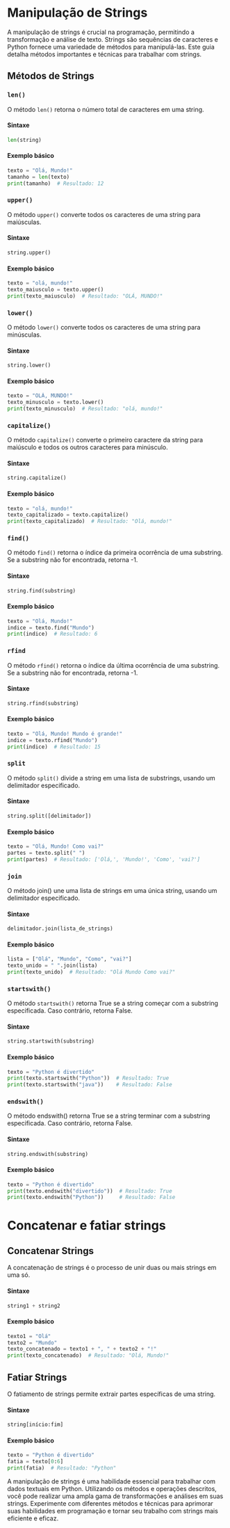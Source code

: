 # Manipulação de Strings

A manipulação de strings é crucial na programação, permitindo a transformação e análise de texto. Strings são sequências de caracteres e Python fornece uma variedade de métodos para manipulá-las. Este guia detalha métodos importantes e técnicas para trabalhar com strings.

## Métodos de Strings

### `len()`

O método `len()` retorna o número total de caracteres em uma string.

#### Sintaxe

```python
len(string)
```

#### Exemplo básico

```python
texto = "Olá, Mundo!"
tamanho = len(texto)
print(tamanho)  # Resultado: 12
```

### `upper()`

O método `upper()` converte todos os caracteres de uma string para maiúsculas.

#### Sintaxe

```python
string.upper()
```

#### Exemplo básico

```python
texto = "olá, mundo!"
texto_maiusculo = texto.upper()
print(texto_maiusculo)  # Resultado: "OLÁ, MUNDO!"
```

### `lower()`

O método `lower()` converte todos os caracteres de uma string para minúsculas.

#### Sintaxe

```python
string.lower()
```

#### Exemplo básico

```python
texto = "OLÁ, MUNDO!"
texto_minusculo = texto.lower()
print(texto_minusculo)  # Resultado: "olá, mundo!"
```

### `capitalize()`

O método `capitalize()` converte o primeiro caractere da string para maiúsculo e todos os outros caracteres para minúsculo.

#### Sintaxe

```python
string.capitalize()
```

#### Exemplo básico

```python
texto = "olá, mundo!"
texto_capitalizado = texto.capitalize()
print(texto_capitalizado)  # Resultado: "Olá, mundo!"
```

### `find()`

O método `find()` retorna o índice da primeira ocorrência de uma substring. Se a substring não for encontrada, retorna -1.

#### Sintaxe

```python
string.find(substring)
```

#### Exemplo básico

```python
texto = "Olá, Mundo!"
indice = texto.find("Mundo")
print(indice)  # Resultado: 6
```

### `rfind`

O método `rfind()` retorna o índice da última ocorrência de uma substring. Se a substring não for encontrada, retorna -1.

#### Sintaxe

```python
string.rfind(substring)
```

#### Exemplo básico

```python
texto = "Olá, Mundo! Mundo é grande!"
indice = texto.rfind("Mundo")
print(indice)  # Resultado: 15
```

### `split`

O método `split()` divide a string em uma lista de substrings, usando um delimitador especificado.

#### Sintaxe

```python
string.split([delimitador])
```

#### Exemplo básico

```python
texto = "Olá, Mundo! Como vai?"
partes = texto.split(" ")
print(partes)  # Resultado: ['Olá,', 'Mundo!', 'Como', 'vai?']
```

### `join`

O método join() une uma lista de strings em uma única string, usando um delimitador especificado.

#### Sintaxe

```python
delimitador.join(lista_de_strings)
```

#### Exemplo básico

```python
lista = ["Olá", "Mundo", "Como", "vai?"]
texto_unido = " ".join(lista)
print(texto_unido)  # Resultado: "Olá Mundo Como vai?"
```

### `startswith()`

O método `startswith()` retorna True se a string começar com a substring especificada. Caso contrário, retorna False.

#### Sintaxe

```python
string.startswith(substring)
```

#### Exemplo básico

```python
texto = "Python é divertido"
print(texto.startswith("Python"))  # Resultado: True
print(texto.startswith("java"))    # Resultado: False
```

### `endswith()`

O método endswith() retorna True se a string terminar com a substring especificada. Caso contrário, retorna False.

#### Sintaxe

```python
string.endswith(substring)
```

#### Exemplo básico

```python
texto = "Python é divertido"
print(texto.endswith("divertido"))  # Resultado: True
print(texto.endswith("Python"))     # Resultado: False
```

# Concatenar e fatiar strings

## Concatenar Strings

A concatenação de strings é o processo de unir duas ou mais strings em uma só.

#### Sintaxe

```python
string1 + string2
```

#### Exemplo básico

```python
texto1 = "Olá"
texto2 = "Mundo"
texto_concatenado = texto1 + ", " + texto2 + "!"
print(texto_concatenado)  # Resultado: "Olá, Mundo!"
```

## Fatiar Strings

O fatiamento de strings permite extrair partes específicas de uma string.

#### Sintaxe

```python
string[início:fim]
```

#### Exemplo básico

```python
texto = "Python é divertido"
fatia = texto[0:6]
print(fatia)  # Resultado: "Python"
```

A manipulação de strings é uma habilidade essencial para trabalhar com dados textuais em Python. Utilizando os métodos e operações descritos, você pode realizar uma ampla gama de transformações e análises em suas strings. Experimente com diferentes métodos e técnicas para aprimorar suas habilidades em programação e tornar seu trabalho com strings mais eficiente e eficaz.
